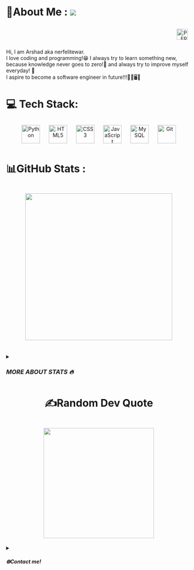 # 💫About Me : ![](https://cdn.discordapp.com/emojis/980254975198363678.gif?size=40)
<div align="right">
  <img style="margin: 10px" src="https://komarev.com/ghpvc/?username=nerfelitewar&color=6547bf&style=flat&label=Profile+Views" alt="PFP VIEWS" height="30" />  
</div>
  
Hi, I am Arshad aka nerfelitewar. <br>
I love coding and programming!😁
I always try to learn something new, because knowledge never goes to zero!💯 and always try to improve myself everyday! 🌟<br>
I aspire to become a software engineer in future!!!🧑‍💻🖥️🚀
# 💻 Tech Stack:
<div align="center">  
<img style="margin: 10px" src="https://profilinator.rishav.dev/skills-assets/python-original.svg" alt="Python" height="50" />  
<img style="margin: 10px" src="https://profilinator.rishav.dev/skills-assets/html5-original-wordmark.svg" alt="HTML5" height="50" />  
<img style="margin: 10px" src="https://profilinator.rishav.dev/skills-assets/css3-original-wordmark.svg" alt="CSS3" height="50" />  
<img style="margin: 10px" src="https://profilinator.rishav.dev/skills-assets/javascript-original.svg" alt="JavaScript" height="50" />  
<img style="margin: 10px" src="https://pngimg.com/uploads/mysql/mysql_PNG35.png" alt="My SQL" height="50" /> 
<img style="margin: 10px" src="https://profilinator.rishav.dev/skills-assets/git-scm-icon.svg" alt="Git" height="50" />  
  
  
</div>


# 📊GitHub Stats :

  
  <h1 align="center">
    <img width="400" src="https://github-readme-stats.vercel.app/api?username=nerfelitewar&theme=radical&hide_border=false&include_all_commits=false&count_private=false">
  </h1><br>
<details>
  <summary><var><h3>MORE ABOUT STATS 🔥</h3></var></summary>
  <h1 align="center">
    <img width="400" src="https://github-readme-streak-stats.herokuapp.com/?user=nerfelitewar&theme=radical&hide_border=false">
  </h1><br>

  <h1 align="center">
    <img width="400" src="https://github-readme-stats.vercel.app/api/top-langs/?username=nerfelitewar&theme=radical&hide_border=false&include_all_commits=false&count_private=false&layout=compact">
  </h1><br>
</details>

  <h1 style="text-align:center">✍️Random Dev Quote<h1>
  <h1 align="center">
    <img width="300" src="https://quotes-github-readme.vercel.app/api?type=vetical&theme=radical">
  </h1>
   


<details>
  <summary><var><h4>🌐Contact me!</h4></var></summary>
  <a href="https://discord.com/users/1051524549348442162">
    <img style="margin: 10px" src="https://img.shields.io/badge/Discord-%237289DA.svg?logo=discord&logoColor=white" alt="DISCORD" height="30" />  
  </a> <br>
  <a href="https://discord.com/users/968448572641124352">
     <img src="https://lanyard.cnrad.dev/api/1051524549348442162" width="400" height="200" />
  </a>

  
</details>
